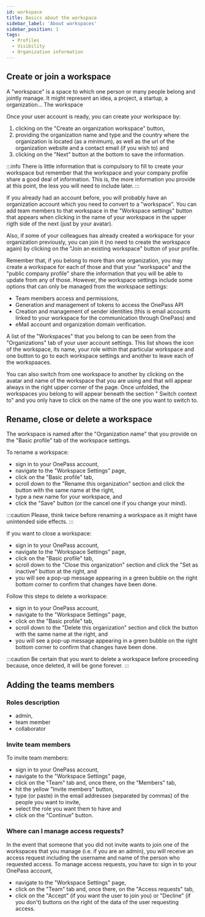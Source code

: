 ```yaml
---
id: workspace
title: Basics about the workspace
sidebar_label: 'About workspaces'
sidebar_position: 1
tags:
  - Profiles
  - Visibility
  - Organization information
---
```



## Create or join a workspace

A "workspace" is a space to which one person or many people belong and jointly manage. It might represent an idea, a project, a startup, a organization... The workspace

Once your user account is ready, you can create your workspace by:

1. clicking on the "Create an organization workspace" button,
2. providing the organization name and type and the country where the organization is located (as a minimum), as well as the url of the organization website and a contact email (if you wish to) and
3. clicking on the "Next" button at the bottom to save the information.

:::info
There is little information that is compulsory to fill to create your workspace but remember that the workspace and your company profile share a good deal of information. This is, the more information you provide at this point, the less you will need to include later.
:::

If you already had an account before, you will probably have an organization account which you need to convert to a "workspace". You can add team members to that workspace in the "Workspace settings" button that appears when clicking in the name of your workspace in the upper rigth side of the next (just by your avatar).

Also, if some of your colleagues has already created a workspace for your organization previously, you can join it (no need to create the workspace again) by clicking on the "Join an existing workspace" button of your profile.

Remember that, if you belong to more than one organization, you may create a workspace for each of those and that your "workspace" and the "public company profile" share the information that you will be able to update from any of those. However, the workspace settings include some options that can only be managed from the workspace settings:

* Team members access and permissions,
* Generation and management of tokens to access the OnePass API
* Creation and management of sender identities (this is email accounts linked to your workspace for the communication through OnePass) and
* eMail account and organization domain verification.

A list of the "Workspaces" that you belong to can be seen from the "Organizations" tab of your user account settings. This list shows the icon of the workspace, its name, your role within that particular workspace and one button to go to each workspace settings and another to leave each of the workspaaces.

You can also switch from one workspace to another by clicking on the avatar and name of the workspace that you are using and that will appear always in the right upper corner of the page. Once unfolded, the workspaces you belong to will appear beneath the section " Switch context to" and you only have to click on the name of the one you want to switch to.

## Rename, close or delete a workspace

The workspace is named after the "Organization name" that you provide on the "Basic profile" tab of the workspace settings.

To rename a workspace:

* sign in to your OnePass account,
* navigate to the "Workspace Settings" page,
* click on the "Basic profile" tab,
* scroll down to the "Rename this organization" section and click the button with the same name at the right,
* type a new name for your workspace, and
* click the "Save" button (or the cancel one if you change your mind).

:::caution
Please, think twice before renaming a workspace as it might have unintended side effects.
:::

If you want to close a workspace:

* sign in to your OnePass account,
* navigate to the "Workspace Settings" page,
* click on the "Basic profile" tab,
* scroll down to the "Close this organization" section and click the "Set as inactive" button at the right, and
* you will see a pop-up message appearing in a green bubble on the right bottom corner to confirm that changes have been done.

Follow this steps to delete a workspace:

* sign in to your OnePass account,
* navigate to the "Workspace Settings" page,
* click on the "Basic profile" tab,
* scroll down to the "Delete this organization" section and click the button with the same name at the right, and
* you will see a pop-up message appearing in a green bubble on the right bottom corner to confirm that changes have been done.

:::caution
Be certain that you want to delete a workspace before proceeding because, once deleted, it will be gone forever.
:::

## Adding the teams members

### Roles description

* admin,
* team member
* collaborator

### Invite team members

To invite team members:

* sign in to your OnePass account,
* navigate to the "Workspace Settings" page,
* click on the "Team" tab and, once there, on the "Members" tab,
* hit the yellow "Invite members" button,
* type (or paste) in the email addresses (separated by commas) of the people you want to invite,
* select the role you want them to have and
* click on the "Continue" button.

### Where can I manage access requests?

In the event that someone that you did not invite wants to join one of the workspaces that you manage (i.e. if you are an admin), you will receive an access request including the username and name of the person who requested access. To manage access requests, you have to:
 sign in to your OnePass account,

* navigate to the "Workspace Settings" page,
* click on the "Team" tab and, once there, on the "Access requests" tab,
* click on the "Accept" (if you want the user to join you) or "Decline" (if you don't) buttons on the right of the data of the user requesting access.

